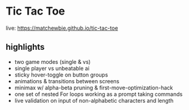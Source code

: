 # Tic Tac Toe
live: https://matchewbie.github.io/tic-tac-toe
## highlights
- two game modes (single & vs)
- single player vs unbeatable ai
- sticky hover-toggle on button groups
- animations & transitions between screens
- minimax w/ alpha-beta pruning & first-move-optimization-hack
- one set of nested For loops working as a prompt taking commands
- live validation on input of non-alphabetic characters and length